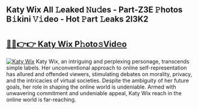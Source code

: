 ## Katy Wix All 𝙻eaked 𝙽u𝚍es - Part-Z3E 𝙿hotos B𝚒kini 𝚅𝚒deo - Hot 𝙿art 𝙻eaks 2l3K2

# <h2><a href="http://ld7qn8s.urlbe.top/?page=Katy+Wix">🔗🔗👉👉 Katy Wix P𝚑oto𝚜Vid𝚎o</a></h2>

[![Katy Wix](https://i.imgur.com/eBuTRDB.gif)](http://ld7qn8s.urlbe.top/?page=Katy+Wix)
Katy Wix, an intriguing and perplexing personage, transcends simple labels. Her unconventional approach to online self-representation has allured and offended viewers, stimulating debates on morality, privacy, and the intricacies of virtual societies. Despite the ambiguity of her future goals, her role in shaping the online world is undeniable. Armed with unwavering commitment and undeniable appeal, Katy Wix reach in the online world is far-reaching.
